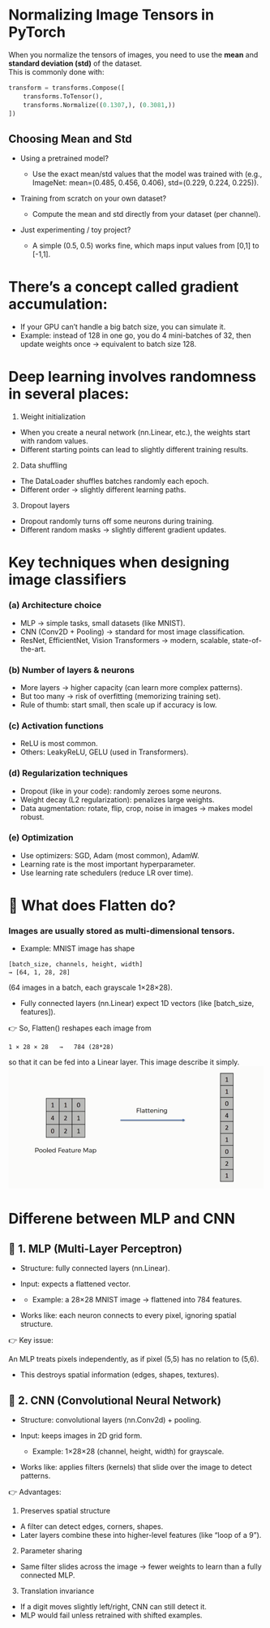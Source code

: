 # Normalizing Image Tensors in PyTorch

When you normalize the tensors of images, you need to use the **mean** and **standard deviation (std)** of the dataset.  
This is commonly done with:

```python
transform = transforms.Compose([
    transforms.ToTensor(),
    transforms.Normalize((0.1307,), (0.3081,))
])
```

## Choosing Mean and Std

- Using a pretrained model?
    - Use the exact mean/std values that the model was trained with (e.g., ImageNet: mean=(0.485, 0.456, 0.406), std=(0.229, 0.224, 0.225)).

- Training from scratch on your own dataset?
    - Compute the mean and std directly from your dataset (per channel).

- Just experimenting / toy project?
    - A simple (0.5, 0.5) works fine, which maps input values from [0,1] to [-1,1].



# There’s a concept called gradient accumulation:

- If your GPU can’t handle a big batch size, you can simulate it.
- Example: instead of 128 in one go, you do 4 mini-batches of 32, then update weights once → equivalent to batch size 128.


# Deep learning involves randomness in several places:

1. Weight initialization
- When you create a neural network (nn.Linear, etc.), the weights start with random values.
- Different starting points can lead to slightly different training results.

2. Data shuffling
- The DataLoader shuffles batches randomly each epoch.
- Different order → slightly different learning paths.

3. Dropout layers
- Dropout randomly turns off some neurons during training.
- Different random masks → slightly different gradient updates.

# Key techniques when designing image classifiers
### (a) Architecture choice
- MLP → simple tasks, small datasets (like MNIST).
- CNN (Conv2D + Pooling) → standard for most image classification.
- ResNet, EfficientNet, Vision Transformers → modern, scalable, state-of-the-art.

### (b) Number of layers & neurons
- More layers → higher capacity (can learn more complex patterns).
- But too many → risk of overfitting (memorizing training set).
- Rule of thumb: start small, then scale up if accuracy is low.

### (c) Activation functions
- ReLU is most common.
- Others: LeakyReLU, GELU (used in Transformers).

### (d) Regularization techniques
- Dropout (like in your code): randomly zeroes some neurons.
- Weight decay (L2 regularization): penalizes large weights.
- Data augmentation: rotate, flip, crop, noise in images → makes model robust.

### (e) Optimization
- Use optimizers: SGD, Adam (most common), AdamW.
- Learning rate is the most important hyperparameter.
- Use learning rate schedulers (reduce LR over time).


# 🔹 What does Flatten do?

### Images are usually stored as multi-dimensional tensors.
- Example: MNIST image has shape
```arduino
[batch_size, channels, height, width]
→ [64, 1, 28, 28]
```

(64 images in a batch, each grayscale 1×28×28).

- Fully connected layers (nn.Linear) expect 1D vectors (like [batch_size, features]).

👉 So, Flatten() reshapes each image from

```arduino
1 × 28 × 28   →   784 (28*28)  
```
so that it can be fed into a Linear layer.
This image describe it simply.
![Flattening](https://github.com/duelHunter/AI-ML/blob/main/number_classification/flattening_exmple.png)


# Differene between MLP and CNN
## 🔹 1. MLP (Multi-Layer Perceptron)

- Structure: fully connected layers (nn.Linear).
- Input: expects a flattened vector.
- - Example: a 28×28 MNIST image → flattened into 784 features.

- Works like: each neuron connects to every pixel, ignoring spatial structure.

👉 Key issue:

An MLP treats pixels independently, as if pixel (5,5) has no relation to (5,6).

- This destroys spatial information (edges, shapes, textures).

## 🔹 2. CNN (Convolutional Neural Network)

- Structure: convolutional layers (nn.Conv2d) + pooling.
- Input: keeps images in 2D grid form.
    - Example: 1×28×28 (channel, height, width) for grayscale.

- Works like: applies filters (kernels) that slide over the image to detect patterns.

👉 Advantages:
1. Preserves spatial structure
- A filter can detect edges, corners, shapes.
- Later layers combine these into higher-level features (like “loop of a 9”).
2. Parameter sharing
- Same filter slides across the image → fewer weights to learn than a fully connected MLP.
3. Translation invariance
- If a digit moves slightly left/right, CNN can still detect it.
- MLP would fail unless retrained with shifted examples.